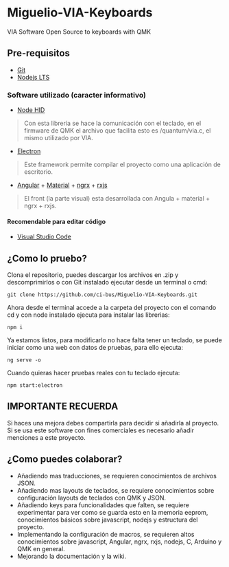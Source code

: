 # Miguelio-VIA-Keyboards
VIA Software Open Source to keyboards with QMK

## Pre-requisitos
- [Git](https://git-scm.com/downloads)
- [Nodejs LTS](https://nodejs.org/en/)
  
### Software utilizado (caracter informativo)
- [Node HID](https://github.com/node-hid/node-hid)
> Con esta librería se hace la comunicación con el teclado, en el firmware de QMK el archivo que facilita esto es /quantum/via.c, el mismo utilizado por VIA.
- [Electron](https://www.electronjs.org/)
> Este framework permite compilar el proyecto como una aplicación de escritorio.
- [Angular](https://angular.io/) + [Material](https://material.angular.io/) + [ngrx](https://ngrx.io/) + [rxjs](https://rxjs.dev/)
> El front (la parte visual) esta desarrollada con Angula + material + ngrx + rxjs.

#### Recomendable para editar código
- [Visual Studio Code](https://code.visualstudio.com/download)

## ¿Como lo pruebo?

Clona el repositorio, puedes descargar los archivos en .zip y descomprimirlos o con Git instalado ejecutar desde un terminal o cmd:
```
git clone https://github.com/ci-bus/Miguelio-VIA-Keyboards.git
```

Ahora desde el terminal accede a la carpeta del proyecto con el comando cd y con node instalado ejecuta para instalar las librerias:
```
npm i
```

Ya estamos listos, para modificarlo no hace falta tener un teclado, se puede iniciar como una web con datos de pruebas, para ello ejecuta:
```
ng serve -o
```

Cuando quieras hacer pruebas reales con tu teclado ejecuta:
```
npm start:electron
```

## IMPORTANTE RECUERDA
Si haces una mejora debes compartirla para decidir si añadirla al proyecto.
Si se usa este software con fines comerciales es necesario añadir menciones a este proyecto.


## ¿Como puedes colaborar?
- Añadiendo mas traducciones, se requieren conocimientos de archivos JSON.
- Añadiendo mas layouts de teclados, se requiere conocimientos sobre configuración layouts de teclados con QMK y JSON.
- Añadiendo keys para funcionalidades que falten, se requiere experimentar para ver como se guarda esto en la memoria eeprom, conocimientos básicos sobre javascript, nodejs y estructura del proyecto.
- Implementando la configuración de macros, se requieren altos conocimientos sobre javascript, Angular, ngrx, rxjs, nodejs, C, Arduino y QMK en general.
- Mejorando la documentación y la wiki.



